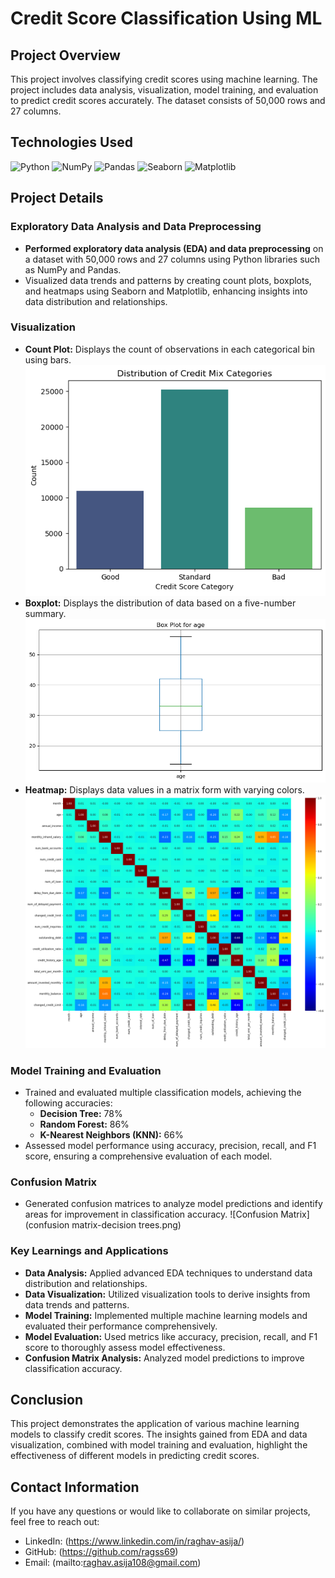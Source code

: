 # Credit Score Classification Using ML

## Project Overview
This project involves classifying credit scores using machine learning. The project includes data analysis, visualization, model training, and evaluation to predict credit scores accurately. The dataset consists of 50,000 rows and 27 columns.

## Technologies Used
![Python](https://img.shields.io/badge/Python-3776AB?style=for-the-badge&logo=python&logoColor=white)
![NumPy](https://img.shields.io/badge/NumPy-013243?style=for-the-badge&logo=numpy&logoColor=white)
![Pandas](https://img.shields.io/badge/Pandas-150458?style=for-the-badge&logo=pandas&logoColor=white)
![Seaborn](https://img.shields.io/badge/Seaborn-3776AB?style=for-the-badge&logoColor=white)
![Matplotlib](https://img.shields.io/badge/Matplotlib-3776AB?style=for-the-badge&logoColor=white)

## Project Details

### Exploratory Data Analysis and Data Preprocessing
- **Performed exploratory data analysis (EDA) and data preprocessing** on a dataset with 50,000 rows and 27 columns using Python libraries such as NumPy and Pandas.
- Visualized data trends and patterns by creating count plots, boxplots, and heatmaps using Seaborn and Matplotlib, enhancing insights into data distribution and relationships.

### Visualization
- **Count Plot:** Displays the count of observations in each categorical bin using bars.
  ![Count Plot](Countplot.png) <!-- Replace with your actual image path -->
- **Boxplot:** Displays the distribution of data based on a five-number summary.
  ![Boxplot](boxplot.png) <!-- Replace with your actual image path -->
- **Heatmap:** Displays data values in a matrix form with varying colors.
  ![Heatmap](heatmap.png) <!-- Replace with your actual image path -->

### Model Training and Evaluation
- Trained and evaluated multiple classification models, achieving the following accuracies:
  - **Decision Tree:** 78%
  - **Random Forest:** 86%
  - **K-Nearest Neighbors (KNN):** 66%
- Assessed model performance using accuracy, precision, recall, and F1 score, ensuring a comprehensive evaluation of each model.

### Confusion Matrix
- Generated confusion matrices to analyze model predictions and identify areas for improvement in classification accuracy.
  ![Confusion Matrix](confusion matrix-decision trees.png) <!-- Replace with your actual image path -->

### Key Learnings and Applications
- **Data Analysis:** Applied advanced EDA techniques to understand data distribution and relationships.
- **Data Visualization:** Utilized visualization tools to derive insights from data trends and patterns.
- **Model Training:** Implemented multiple machine learning models and evaluated their performance comprehensively.
- **Model Evaluation:** Used metrics like accuracy, precision, recall, and F1 score to thoroughly assess model effectiveness.
- **Confusion Matrix Analysis:** Analyzed model predictions to improve classification accuracy.

## Conclusion
This project demonstrates the application of various machine learning models to classify credit scores. The insights gained from EDA and data visualization, combined with model training and evaluation, highlight the effectiveness of different models in predicting credit scores.

## Contact Information
If you have any questions or would like to collaborate on similar projects, feel free to reach out:
- LinkedIn: (https://www.linkedin.com/in/raghav-asija/)
- GitHub: (https://github.com/ragss69)
- Email: (mailto:raghav.asija108@gmail.com)
